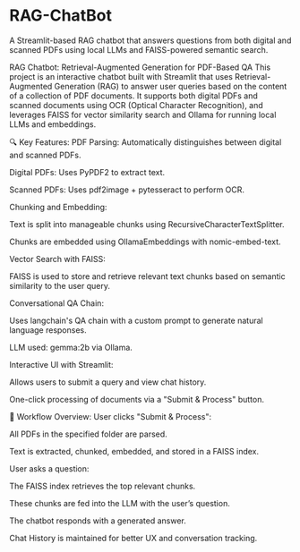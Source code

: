 # RAG-ChatBot
A Streamlit-based RAG chatbot that answers questions from both digital and scanned PDFs using local LLMs and FAISS-powered semantic search.

RAG Chatbot: Retrieval-Augmented Generation for PDF-Based QA
This project is an interactive chatbot built with Streamlit that uses Retrieval-Augmented Generation (RAG) to answer user queries based on the content of a collection of PDF documents. It supports both digital PDFs and scanned documents using OCR (Optical Character Recognition), and leverages FAISS for vector similarity search and Ollama for running local LLMs and embeddings.

🔍 Key Features:
PDF Parsing: Automatically distinguishes between digital and scanned PDFs.

Digital PDFs: Uses PyPDF2 to extract text.

Scanned PDFs: Uses pdf2image + pytesseract to perform OCR.

Chunking and Embedding:

Text is split into manageable chunks using RecursiveCharacterTextSplitter.

Chunks are embedded using OllamaEmbeddings with nomic-embed-text.

Vector Search with FAISS:

FAISS is used to store and retrieve relevant text chunks based on semantic similarity to the user query.

Conversational QA Chain:

Uses langchain's QA chain with a custom prompt to generate natural language responses.

LLM used: gemma:2b via Ollama.

Interactive UI with Streamlit:

Allows users to submit a query and view chat history.

One-click processing of documents via a "Submit & Process" button.

💬 Workflow Overview:
User clicks "Submit & Process":

All PDFs in the specified folder are parsed.

Text is extracted, chunked, embedded, and stored in a FAISS index.

User asks a question:

The FAISS index retrieves the top relevant chunks.

These chunks are fed into the LLM with the user’s question.

The chatbot responds with a generated answer.

Chat History is maintained for better UX and conversation tracking.



